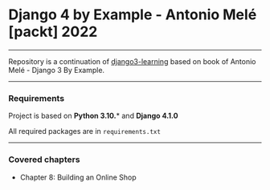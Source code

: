 # Django 4 by Example - Antonio Melé [packt] 2022
***
Repository is a continuation of [django3-learning](https://github.com/bartoszcholewa/django3-learning)
based on book of Antonio Melé - Django 3 By Example.
***
### Requirements
Project is based on **Python 3.10.*** and **Django 4.1.0**

All required packages are in `requirements.txt`
***
### Covered chapters
* Chapter 8: Building an Online Shop
